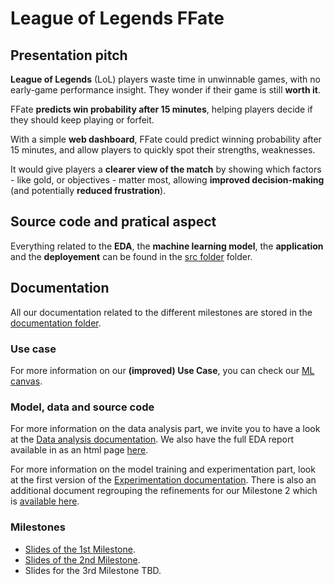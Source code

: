 # League of Legends FFate

## Presentation pitch

**League of Legends** (LoL) players waste time in unwinnable games, with no early-game performance insight. They wonder if their game is still **worth it**.

FFate **predicts win probability after 15 minutes**, helping players decide if they should keep playing or forfeit.


With a simple **web dashboard**, FFate could predict winning probability after 15 minutes, and allow players to quickly spot their strengths, weaknesses.

It would give players a **clearer view of the match** by showing which factors - like gold, or objectives - matter most, allowing **improved decision-making** (and potentially **reduced frustration**).

## Source code and pratical aspect
Everything related to the **EDA**, the **machine learning model**, the **application** and the **deployement** can be found in the [src folder](/src) folder.

## Documentation
All our documentation related to the different milestones are stored in the [documentation folder](documentation/).


### Use case
For more information on our **(improved) Use Case**, you can check our [ML canvas](documentation/Milestone2/USECASE_REVIEW.md).


### Model, data and source code
For more information on the data analysis part, we invite you to have a look at the [Data analysis documentation](documentation/Milestone1/DATA_ANALYSIS.md). We also have the full EDA report available in as an html page [here](documentation/Milestone1/eda_report.html).

For more information on the model training and experimentation part, look at the first version of the [Experimentation documentation](documentation/Milestone1/EXPERIMENTATION.md). There is also an additional document regrouping the refinements for our Milestone 2 which is [available here](documentation/Milestone2/EXPERIMENTATION_REVIEW.md).

### Milestones

- [Slides of the 1st Milestone](documentation/Milestone1/Milestone_1_slides.pdf).
- [Slides of the 2nd Milestone](documentation/Milestone2/Milestone_2_slides.pdf).
- Slides for the 3rd Milestone TBD.
